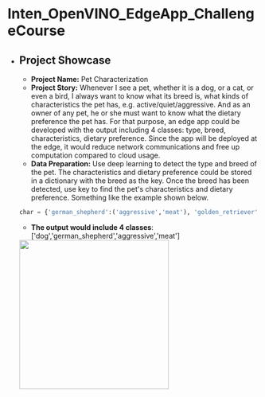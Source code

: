 # Inten_OpenVINO_EdgeApp_ChallengeCourse
* ## Project Showcase
  * **Project Name:** Pet Characterization
  * **Project Story:** Whenever I see a pet, whether it is a dog, or a cat, or even a bird, I always want to know what its breed is, what kinds of characteristics the pet has, e.g. active/quiet/aggressive. And as an owner of any pet, he or she must want to know what the dietary preference the pet has. For that purpose, an edge app could be developed with the output including 4 classes: type, breed, characteristics, dietary preference. Since the app will be deployed at the edge, it would reduce network communications and free up computation compared to cloud usage. 
  * **Data Preparation:** Use deep learning to detect the type and breed of the pet. The characteristics and dietary preference could be stored in a dictionary with the breed as the key. Once the breed has been detected, use key to find the pet's characteristics and dietary preference. Something like the example shown below. 
  ```python
  char = {'german_shepherd':('aggressive','meat'), 'golden_retriever':('friendly','meat), 'british_shorthair':('active','mix')}
  ```
  * **The output would include 4 classes**: \['dog','german_shepherd','aggressive','meat']
  <img src='https://3c918j3kwt6a3vrcmw3irl7u-wpengine.netdna-ssl.com/wp-content/uploads/2017/01/german-shepherd-puppies-4.jpg' width='300'>
